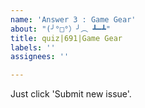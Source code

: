 ```yaml
---
name: 'Answer 3 : Game Gear'
about: "(╯°□°）╯︵ ┻━┻"
title: quiz|691|Game Gear
labels: ''
assignees: ''

---
```


Just click 'Submit new issue'.
